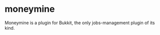 moneymine
=========

Moneymine is a plugin for Bukkit, the only jobs-management plugin of its kind.
